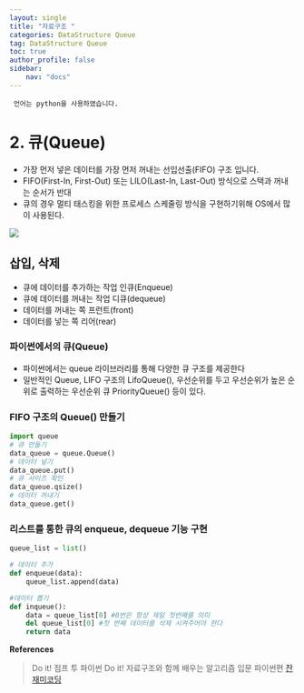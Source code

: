 ```yaml
---
layout: single
title: "자료구조 "
categories: DataStructure Queue
tag: DataStructure Queue
toc: true
author_profile: false
sidebar: 
    nav: "docs"
---
```

` 언어는 python을 사용하였습니다.`

# 2. 큐(Queue)

- 가장 먼저 넣은 데이터를 가장 먼저 꺼내는 선입선출(FIFO) 구조 입니다.
- FIFO(First-In, First-Out) 또는 LILO(Last-In, Last-Out) 방식으로 스택과 꺼내는 순서가 반대
- 큐의 경우 멀티 태스킹을 위한 프로세스 스케줄링 방식을 구현하기위해 OS에서 많이 사용된다. 

<p align ="cnenter"><img src ="https://www.fun-coding.org/00_Images/queue.png"></p>

## 삽입, 삭제
- 큐에 데이터를 추가하는 작업 인큐(Enqueue)
- 큐에 데이터를 꺼내는 작업 디큐(dequeue)
- 데이터를 꺼내는 쪽 프런트(front)
- 데이터를 넣는 쪽 리어(rear)

### 파이썬에서의 큐(Queue)
- 파이썬에서는 queue 라이브러리를 통해 다양한 큐 구조를 제공한다
- 일반적인 Queue, LIFO 구조의 LifoQueue(), 우선순위를 두고 우선순위가 높은 순위로 출력하는 우선순위 큐 PriorityQueue() 등이 있다.

### FIFO 구조의 Queue() 만들기
```python
import queue
# 큐 만들기
data_queue = queue.Queue()
# 데이터 넣기
data_queue.put()
# 큐 사이즈 확인
data_queue.qsize()
# 데이터 꺼내기
data_queue.get()
```

### 리스트를 통한 큐의 enqueue, dequeue 기능 구현
``` python
queue_list = list()

# 데이터 추가
def enqueue(data):
    queue_list.append(data)

#데이터 뽑기
def inqueue():
    data = queue_list[0] #0번은 항상 제일 첫번째를 의미
    del queue_list[0] #첫 번째 데이터를 삭제 시켜주어야 한다
    return data
```

**References**
> Do it! 점프 투 파이썬
> Do it! 자료구조와 함께 배우는 알고리즘 입문 파이썬편
> [잔재미코딩](https://www.fun-coding.org/Chapter05-queue.html)

